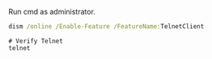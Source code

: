 Run cmd as administrator.

```cmd
dism /online /Enable-Feature /FeatureName:TelnetClient
```

```
# Verify Telnet
telnet

```
